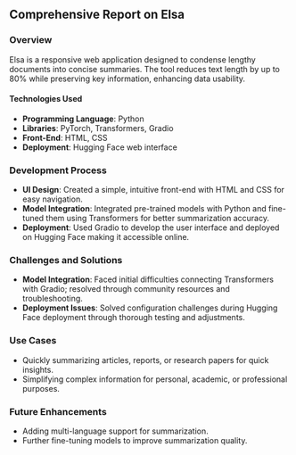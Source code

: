 ## Comprehensive Report on Elsa

### Overview  
Elsa is a responsive web application designed to condense lengthy documents into concise summaries.  The tool reduces text length by up to 80% while preserving key information, enhancing data usability.

#### Technologies Used  
- **Programming Language**: Python  
- **Libraries**: PyTorch, Transformers, Gradio  
- **Front-End**: HTML, CSS  
- **Deployment**: Hugging Face web interface  

### Development Process  
- **UI Design**: Created a simple, intuitive front-end with HTML and CSS for easy navigation.  
- **Model Integration**: Integrated pre-trained models with Python and fine-tuned them using Transformers for better summarization accuracy.  
- **Deployment**: Used Gradio to develop the user interface and deployed on Hugging Face making it accessible online.

### Challenges and Solutions  
- **Model Integration**: Faced initial difficulties connecting Transformers with Gradio; resolved through community resources and troubleshooting.  
- **Deployment Issues**: Solved configuration challenges during Hugging Face deployment through thorough testing and adjustments.

### Use Cases  
- Quickly summarizing articles, reports, or research papers for quick insights.  
- Simplifying complex information for personal, academic, or professional purposes.

### Future Enhancements  
- Adding multi-language support for summarization.  
- Further fine-tuning models to improve summarization quality.
